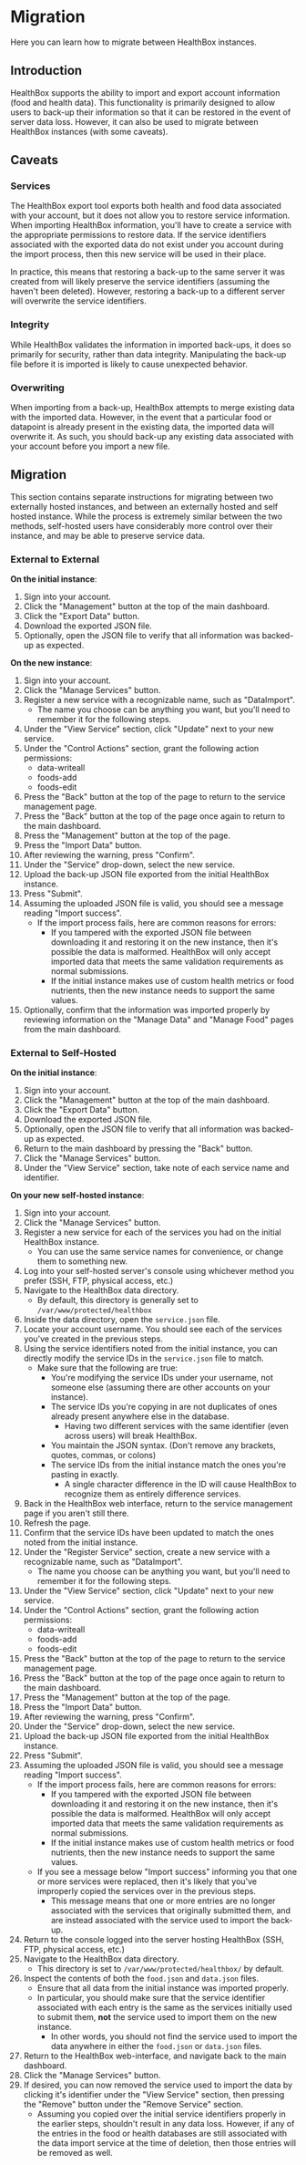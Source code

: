 # Migration

Here you can learn how to migrate between HealthBox instances.

## Introduction

HealthBox supports the ability to import and export account information (food and health data). This functionality is primarily designed to allow users to back-up their information so that it can be restored in the event of server data loss. However, it can also be used to migrate between HealthBox instances (with some caveats).

## Caveats

### Services

The HealthBox export tool exports both health and food data associated with your account, but it does not allow you to restore service information. When importing HealthBox information, you'll have to create a service with the appropriate permissions to restore data. If the service identifiers associated with the exported data do not exist under you account during the import process, then this new service will be used in their place.

In practice, this means that restoring a back-up to the same server it was created from will likely preserve the service identifiers (assuming the haven't been deleted). However, restoring a back-up to a different server will overwrite the service identifiers.

### Integrity

While HealthBox validates the information in imported back-ups, it does so primarily for security, rather than data integrity. Manipulating the back-up file before it is imported is likely to cause unexpected behavior.

### Overwriting

When importing from a back-up, HealthBox attempts to merge existing data with the imported data. However, in the event that a particular food or datapoint is already present in the existing data, the imported data will overwrite it. As such, you should back-up any existing data associated with your account before you import a new file.


## Migration

This section contains separate instructions for migrating between two externally hosted instances, and between an externally hosted and self hosted instance. While the process is extremely similar between the two methods, self-hosted users have considerably more control over their instance, and may be able to preserve service data.


### External to External

**On the initial instance**:
1. Sign into your account.
2. Click the "Management" button at the top of the main dashboard.
3. Click the "Export Data" button.
4. Download the exported JSON file.
5. Optionally, open the JSON file to verify that all information was backed-up as expected.

**On the new instance**:
1. Sign into your account.
2. Click the "Manage Services" button.
3. Register a new service with a recognizable name, such as "DataImport".
    - The name you choose can be anything you want, but you'll need to remember it for the following steps.
4. Under the "View Service" section, click "Update" next to your new service.
5. Under the "Control Actions" section, grant the following action permissions:
    - data-writeall
    - foods-add
    - foods-edit
6. Press the "Back" button at the top of the page to return to the service management page.
7. Press the "Back" button at the top of the page once again to return to the main dashboard.
8. Press the "Management" button at the top of the page.
9. Press the "Import Data" button.
10. After reviewing the warning, press "Confirm".
11. Under the "Service" drop-down, select the new service.
12. Upload the back-up JSON file exported from the initial HealthBox instance.
13. Press "Submit".
14. Assuming the uploaded JSON file is valid, you should see a message reading "Import success".
    - If the import process fails, here are common reasons for errors:
        - If you tampered with the exported JSON file between downloading it and restoring it on the new instance, then it's possible the data is malformed. HealthBox will only accept imported data that meets the same validation requirements as normal submissions.
        - If the initial instance makes use of custom health metrics or food nutrients, then the new instance needs to support the same values.
15. Optionally, confirm that the information was imported properly by reviewing information on the "Manage Data" and "Manage Food" pages from the main dashboard.


### External to Self-Hosted

**On the initial instance**:
1. Sign into your account.
2. Click the "Management" button at the top of the main dashboard.
3. Click the "Export Data" button.
4. Download the exported JSON file.
5. Optionally, open the JSON file to verify that all information was backed-up as expected.
6. Return to the main dashboard by pressing the "Back" button.
7. Click the "Manage Services" button.
8. Under the "View Service" section, take note of each service name and identifier.

**On your new self-hosted instance**:
1. Sign into your account.
2. Click the "Manage Services" button.
3. Register a new service for each of the services you had on the initial HealthBox instance.
    - You can use the same service names for convenience, or change them to something new.
4. Log into your self-hosted server's console using whichever method you prefer (SSH, FTP, physical access, etc.)
5. Navigate to the HealthBox data directory.
    - By default, this directory is generally set to `/var/www/protected/healthbox`
6. Inside the data directory, open the `service.json` file.
7. Locate your account username. You should see each of the services you've created in the previous steps.
8. Using the service identifiers noted from the initial instance, you can directly modify the service IDs in the `service.json` file to match.
    - Make sure that the following are true:
        - You're modifying the service IDs under your username, not someone else (assuming there are other accounts on your instance).
        - The service IDs you're copying in are not duplicates of ones already present anywhere else in the database.
            - Having two different services with the same identifier (even across users) will break HealthBox.
        - You maintain the JSON syntax. (Don't remove any brackets, quotes, commas, or colons)
        - The service IDs from the initial instance match the ones you're pasting in exactly.
            - A single character difference in the ID will cause HealthBox to recognize them as entirely difference services.
9. Back in the HealthBox web interface, return to the service management page if you aren't still there.
10. Refresh the page.
11. Confirm that the service IDs have been updated to match the ones noted from the initial instance.
12. Under the "Register Service" section, create a new service with a recognizable name, such as "DataImport".
    - The name you choose can be anything you want, but you'll need to remember it for the following steps.
13. Under the "View Service" section, click "Update" next to your new service.
14. Under the "Control Actions" section, grant the following action permissions:
    - data-writeall
    - foods-add
    - foods-edit
15. Press the "Back" button at the top of the page to return to the service management page.
16. Press the "Back" button at the top of the page once again to return to the main dashboard.
17. Press the "Management" button at the top of the page.
18. Press the "Import Data" button.
19. After reviewing the warning, press "Confirm".
20. Under the "Service" drop-down, select the new service.
21. Upload the back-up JSON file exported from the initial HealthBox instance.
22. Press "Submit".
23. Assuming the uploaded JSON file is valid, you should see a message reading "Import success".
    - If the import process fails, here are common reasons for errors:
        - If you tampered with the exported JSON file between downloading it and restoring it on the new instance, then it's possible the data is malformed. HealthBox will only accept imported data that meets the same validation requirements as normal submissions.
        - If the initial instance makes use of custom health metrics or food nutrients, then the new instance needs to support the same values.
    - If you see a message below "Import success" informing you that one or more services were replaced, then it's likely that you've improperly copied the services over in the previous steps.
        - This message means that one or more entries are no longer associated with the services that originally submitted them, and are instead associated with the service used to import the back-up.
24. Return to the console logged into the server hosting HealthBox (SSH, FTP, physical access, etc.)
25. Navigate to the HealthBox data directory.
    - This directory is set to `/var/www/protected/healthbox/` by default.
26. Inspect the contents of both the `food.json` and `data.json` files.
    - Ensure that all data from the initial instance was imported properly.
    - In particular, you should make sure that the service identifier associated with each entry is the same as the services initially used to submit them, **not** the service used to import them on the new instance.
        - In other words, you should not find the service used to import the data anywhere in either the `food.json` or `data.json` files.
27. Return to the HealthBox web-interface, and navigate back to the main dashboard.
28. Click the "Manage Services" button.
29. If desired, you can now removed the service used to import the data by clicking it's identifier under the "View Service" section, then pressing the "Remove" button under the "Remove Service" section.
    - Assuming you copied over the initial service identifiers properly in the earlier steps, shouldn't result in any data loss. However, if any of the entries in the food or health databases are still associated with the data import service at the time of deletion, then those entries will be removed as well.
